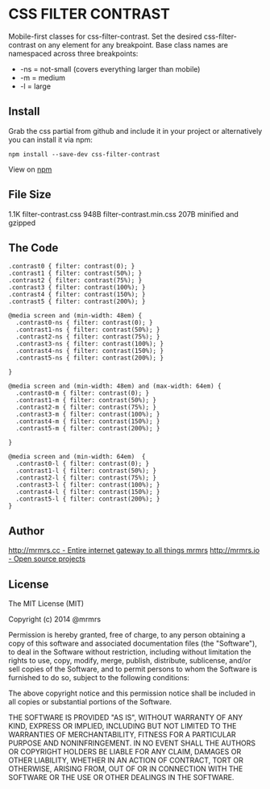 # CSS FILTER CONTRAST

  Mobile-first classes for css-filter-contrast.
  Set the desired css-filter-contrast on any element for any breakpoint.
  Base class names are namespaced across three breakpoints:

*  -ns = not-small (covers everything larger than mobile)
*  -m  = medium
*  -l  = large

## Install
Grab the css partial from github and include it in your project or alternatively
you can install it via npm:
```
npm install --save-dev css-filter-contrast
```
View on [npm](https://www.npmjs.org/package/css-filter-contrast)


## File Size

1.1K filter-contrast.css
948B filter-contrast.min.css 
207B minified and gzipped

## The Code
```
.contrast0 { filter: contrast(0); }
.contrast1 { filter: contrast(50%); }
.contrast2 { filter: contrast(75%); }
.contrast3 { filter: contrast(100%); }
.contrast4 { filter: contrast(150%); }
.contrast5 { filter: contrast(200%); }

@media screen and (min-width: 48em) {
  .contrast0-ns { filter: contrast(0); }
  .contrast1-ns { filter: contrast(50%); }
  .contrast2-ns { filter: contrast(75%); }
  .contrast3-ns { filter: contrast(100%); }
  .contrast4-ns { filter: contrast(150%); }
  .contrast5-ns { filter: contrast(200%); }

}

@media screen and (min-width: 48em) and (max-width: 64em) {
  .contrast0-m { filter: contrast(0); }
  .contrast1-m { filter: contrast(50%); }
  .contrast2-m { filter: contrast(75%); }
  .contrast3-m { filter: contrast(100%); }
  .contrast4-m { filter: contrast(150%); }
  .contrast5-m { filter: contrast(200%); }

}

@media screen and (min-width: 64em)  {
  .contrast0-l { filter: contrast(0); }
  .contrast1-l { filter: contrast(50%); }
  .contrast2-l { filter: contrast(75%); }
  .contrast3-l { filter: contrast(100%); }
  .contrast4-l { filter: contrast(150%); }
  .contrast5-l { filter: contrast(200%); }
}

```

## Author

[http://mrmrs.cc - Entire internet gateway to all things mrmrs](http://mrmrs.cc)
[http://mrmrs.io - Open source projects](http://mrmrs.io)

## License

The MIT License (MIT)

Copyright (c) 2014 @mrmrs

Permission is hereby granted, free of charge, to any person obtaining a copy
of this software and associated documentation files (the "Software"), to deal
in the Software without restriction, including without limitation the rights
to use, copy, modify, merge, publish, distribute, sublicense, and/or sell
copies of the Software, and to permit persons to whom the Software is
furnished to do so, subject to the following conditions:

The above copyright notice and this permission notice shall be included in
all copies or substantial portions of the Software.

THE SOFTWARE IS PROVIDED "AS IS", WITHOUT WARRANTY OF ANY KIND, EXPRESS OR
IMPLIED, INCLUDING BUT NOT LIMITED TO THE WARRANTIES OF MERCHANTABILITY,
FITNESS FOR A PARTICULAR PURPOSE AND NONINFRINGEMENT. IN NO EVENT SHALL THE
AUTHORS OR COPYRIGHT HOLDERS BE LIABLE FOR ANY CLAIM, DAMAGES OR OTHER
LIABILITY, WHETHER IN AN ACTION OF CONTRACT, TORT OR OTHERWISE, ARISING FROM,
OUT OF OR IN CONNECTION WITH THE SOFTWARE OR THE USE OR OTHER DEALINGS IN
THE SOFTWARE.

